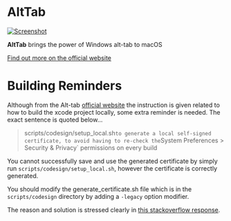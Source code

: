 # AltTab

[![Screenshot](docs/public/demo/frontpage.jpg)](docs/public/demo/frontpage.jpg)

**AltTab** brings the power of Windows alt-tab to macOS

[Find out more on the official website](https://alt-tab-macos.netlify.app/)

# Building Reminders

Although from the Alt-tab [official website](https://alt-tab-macos.netlify.app/contributing) the instruction is given related to how to build the xcode project locally, some extra reminder is needed. The exact sentence is quoted below...

> scripts/codesign/setup_local.sh` to generate a local self-signed certificate, to avoid having to re-check the `System Preferences > Security & Privacy` permissions on every build



You cannot successfully save and use the generated certificate by simply run `scripts/codesign/setup_local.sh`, however the certificate is correctly generated.

You should modify the generate_certificate.sh file which is in the `scripts/codesign` directory by adding a `-legacy` option modifier.

The reason and solution is stressed clearly in [this stackoverflow response](https://stackoverflow.com/questions/70431528/mac-verification-failed-during-pkcs12-import-wrong-password-azure-devops). 



